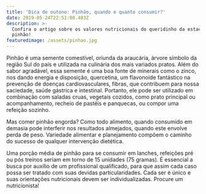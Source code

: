 ```yaml
---
title: 'Dica de outono: Pinhão, quando e quanto consumir?'
date: 2019-05-24T22:51:08.483Z
description: >-
  Confira o artigo sobre os valores nutricionais do queridinho da estação, o
  pinhão!
featuredimage: /assets/pinhao.jpg
---
```

Pinhão é uma semente comestível, oriunda da araucária, árvore símbolo da região Sul do país e utilizada na culinária dos mais variados pratos. Além do sabor agradável, essa semente é uma boa fonte de minerais como o zinco, nos dando energia e disposição, quercetina, um flavonoide fantástico na prevenção de doenças cardiovasculares, fibras, que contribuem para nossa saciedade, saúde gástrica e intestinal. Portanto, ele pode ser utilizado em combinação com saladas cruas, vegetais cozidos, como prato principal ou acompanhamento, recheio de pastéis e panquecas, ou compor uma refeição sozinho. 

Mas comer pinhão engorda? Como todo alimento, quando consumido em demasia pode interferir nos resultados almejados, quando este envolve perda de peso. Variedade alimentar e planejamento compõem o caminho do sucesso de qualquer intervenção dietética. 

Uma porção média de pinhão para se consumir em lanches, refeições pré ou pós treinos seriam em torno de 15 unidades (75 gramas). É essencial a busca por auxílio de um profissional qualificado, para que assim cada caso possa ser tratado com suas devidas particularidades. Cada ser é único e suas orientações nutricionais devem ser individualizadas. Procure um nutricionista!
